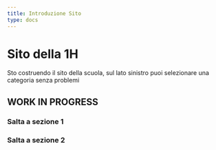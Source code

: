 ```yaml
---
title: Introduzione Sito
type: docs
---
```


# Sito della 1H
Sto costruendo il sito della scuola, sul lato sinistro puoi selezionare una categoria senza problemi

## WORK IN PROGRESS

### Salta a sezione 1

### Salta a sezione 2